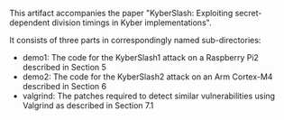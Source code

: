 This artifact accompanies the paper "KyberSlash: Exploiting secret-dependent division timings in Kyber implementations".

It consists of three parts in correspondingly named sub-directories:
 - demo1: The code for the KyberSlash1 attack on a Raspberry Pi2 described in Section 5
 - demo2: The code for the KyberSlash2 attack on an Arm Cortex-M4 described in Section 6
 - valgrind: The patches required to detect similar vulnerabilities using Valgrind as described in Section 7.1